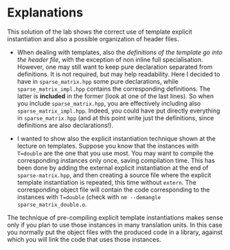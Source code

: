 # Explanations #

This solution of the lab shows the correct use of template explicit
instantiation and also a possible organization of header files.

- When dealing with templates, also the *definitions of the template go into the header file*, with the exception of 
non inline full specialisation.
However, one may still want to keep pure declaration separated from definitions. It is not required, but may help readability.
Here I decided to have in `sparse_matrix.hpp` some pure declarations, while 
`sparse_matrix_impl.hpp` contains the corresponding definitions. The latter is **included** in the former (look at one of the last lines).
So when you include `sparse_matrix.hpp`, you are effectively including also `sparse_matrix_impl.hpp`. Indeed, you could have put directly everything in `sparse_matrix.hpp` (and at this point write just the definitions, since definitions are also declarations!).

- I wanted to show also the explicit instantiation technique shown at the lecture on templates. 
Suppose you know that the instances with `T=double` are the one that you use most. You may want to 
compile the corresponding instances only once, saving compilation time. This has been done by adding the external explicit instantiation at the end of `sparse-matrix.hpp`, and then creating a source file where the explicit template instantiation is repeated, this time without `extern`. The corresponding object file will contain the code corresponding to the instances with `T=double` (check with `nm --demangle sparse_matrix_double.o`.

The technique of pre-compiling explicit template instantiations makes
sense only if you plan to use those instances in many translation
units. In this case you normally put the object files with the
produced code in a library, against which you will link the code that
uses those instances.
